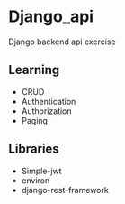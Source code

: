 # Django_api
Django backend api exercise

## Learning
* CRUD
* Authentication
* Authorization
* Paging

## Libraries
* Simple-jwt
* environ
* django-rest-framework


